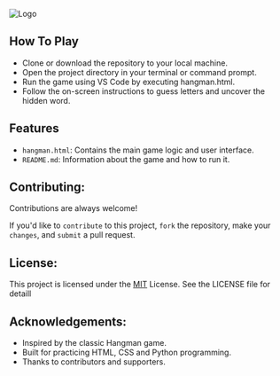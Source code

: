 ![Logo](https://github.com/ketan270/HANGMAN-GAME/assets/146920220/cad0c84a-2ecd-4242-8343-44be311bc791)


## How To Play

- Clone or download the repository to your local machine.
- Open the project directory in your terminal or command prompt.
- Run the game using VS Code by executing hangman.html.
- Follow the on-screen instructions to guess letters and uncover the hidden word.

## Features

- `hangman.html`: Contains the main game logic and user interface.
- `README.md`: Information about the game and how to run it.

## Contributing:

Contributions are always welcome!

If you'd like to `contribute` to this project, `fork` the repository, make your `changes`, and `submit` a pull request.

## License:

This project is licensed under the [MIT](https://choosealicense.com/licenses/mit/) License. See the LICENSE file for detaill


## Acknowledgements:

 - Inspired by the classic Hangman game.
 - Built for practicing HTML, CSS and Python programming.
 - Thanks to contributors and supporters.
